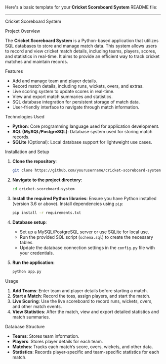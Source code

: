 Here's a basic template for your **Cricket Scoreboard System** README file:

---

Cricket Scoreboard System

Project Overview

The **Cricket Scoreboard System** is a Python-based application that utilizes SQL databases to store and manage match data. This system allows users to record and view cricket match details, including teams, players, scores, and statistics in real-time. It aims to provide an efficient way to track cricket matches and maintain records.

Features

- Add and manage team and player details.
- Record match details, including runs, wickets, overs, and extras.
- Live scoring system to update scores in real-time.
- View and export match summaries and statistics.
- SQL database integration for persistent storage of match data.
- User-friendly interface to navigate through match information.
  
 Technologies Used

- **Python**: Core programming language used for application development.
- **SQL (MySQL/PostgreSQL)**: Database system used for storing match records.
- **SQLite** (Optional): Local database support for lightweight use cases.
  
 Installation and Setup

1. **Clone the repository**:
   ```bash
   git clone https://github.com/yourusername/cricket-scoreboard-system.git
   ```

2. **Navigate to the project directory**:
   ```bash
   cd cricket-scoreboard-system
   ```

3. **Install the required Python libraries**:
   Ensure you have Python installed (version 3.6 or above). Install dependencies using `pip`:
   ```bash
   pip install -r requirements.txt
   ```

4. **Database setup**:
   - Set up a MySQL/PostgreSQL server or use SQLite for local use.
   - Run the provided SQL script (`schema.sql`) to create the necessary tables.
   - Update the database connection settings in the `config.py` file with your credentials.

5. **Run the application**:
   ```bash
   python app.py
   ```

Usage

1. **Add Teams**: Enter team and player details before starting a match.
2. **Start a Match**: Record the toss, assign players, and start the match.
3. **Live Scoring**: Use the live scoreboard to record runs, wickets, overs, and other match events.
4. **View Statistics**: After the match, view and export detailed statistics and match summaries.

 Database Structure

- **Teams**: Stores team information.
- **Players**: Stores player details for each team.
- **Matches**: Tracks each match’s score, overs, wickets, and other data.
- **Statistics**: Records player-specific and team-specific statistics for each match.

